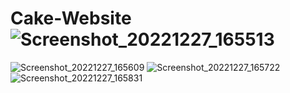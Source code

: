 # Cake-Website![Screenshot_20221227_165513](https://user-images.githubusercontent.com/105600674/209662067-c91cc2f0-6955-4e8b-8b67-d4d177aaaaaf.png)
![Screenshot_20221227_165609](https://user-images.githubusercontent.com/105600674/209662073-9972fb21-69ba-4447-86ce-99b34cdb0a54.png)
![Screenshot_20221227_165722](https://user-images.githubusercontent.com/105600674/209662078-c3bddaff-e078-40c3-9d33-e27164067ef1.png)
![Screenshot_20221227_165831](https://user-images.githubusercontent.com/105600674/209662085-00ffc42e-4ac4-46b3-abb0-99518346aef9.png)
